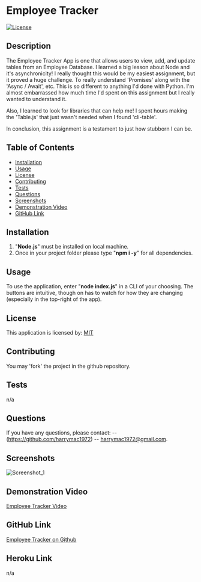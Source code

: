 
# Employee Tracker
[![License](https://img.shields.io/badge/License-MIT-blue.svg)](https://opensource.org/licenses/MIT)

## Description
The Employee Tracker App is one that allows users to view, add, and update tables from an Employee Database.
I learned a big lesson about Node and it's asynchronicity!  I really thought this would be my easiest assignment, but it proved a huge challenge.  To really understand 'Promises' along with the 'Async / Await', etc.  This is so different to anything I'd done with Python.  I'm almost embarrassed how much time I'd spent on this assignment but I really wanted to understand it.

Also, I learned to look for libraries that can help me!  I spent hours making the 'Table.js' that just wasn't needed when I found 'cli-table'.

In conclusion, this assignment is a testament to just how stubborn I can be.

## Table of Contents
- [Installation](#installation)
- [Usage](#usage)
- [License](#license)
- [Contributing](#contributing)
- [Tests](#tests)
- [Questions](#questions)
- [Screenshots](#screenshots)
- [Demonstration Video](#video)
- [GitHub Link](#github-link)

## Installation
1. "**Node.js**" must be installed on local machine.
2. Once in your project folder please type "**npm i -y**" for all dependencies.

## Usage
To use the application, enter "**node index.js**" in a CLI of your choosing.  The buttons are intuitive, though on has to watch for how they are changing (especially in the top-right of the app).

## License
This application is licensed by: [MIT](https://opensource.org/licenses/MIT)

## Contributing
You may 'fork' the project in the github repository.

## Tests
n/a

## Questions
If you have any questions, please contact:
-- (https://github.com/harrymac1972)
-- harrymac1972@gmail.com.

## Screenshots
![Screenshot_1](./public/assets/imgs/screenshot01-some_notes.png)

## Demonstration Video
<a href="">Employee Tracker Video</a>

## GitHub Link
<a href="https://github.com/harrymac1972/employee_tracker">Employee Tracker on Github</a>


## Heroku Link
n/a